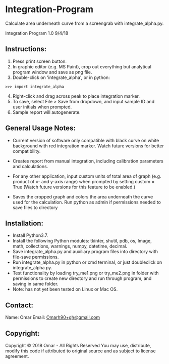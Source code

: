 # Integration-Program
Calculate area underneath curve from a screengrab with integrate_alpha.py.

Integration Program 1.0 9/4/18

## Instructions:

1) Press print screen button.
2) In graphic editor (e.g. MS Paint), crop out everything but analytical program window and save as png file.
3) Double-click on 'integrate_alpha', or in python:
```
>>> import integrate_alpha
```
4) Right-click and drag across peak to place integration marker.
5) To save, select File > Save from dropdown, and input sample ID and user initials when prompted.
6) Sample report will autogenerate.

## General Usage Notes:

+ Current version of software only compatible with black curve on white background with red integration marker. Watch future versions for better compatibility.

+ Creates report from manual integration, including calibration parameters and calculations.

+ For any other application, input custom units of total area of graph (e.g. product of x- and y-axis range) when prompted by setting custom = True (Watch future versions for this feature to be enabled.)

+ Saves the cropped graph and colors the area underneath the curve used for the calculation. Run python as admin if permissions needed to save files to directory

## Installation:

+ Install Python3.7.
+ Install the following Python modules: tkinter, shutil, pdb, os, Image, math, collections, warnings, numpy, datetime, decimal. 
+ Save integrate_alpha.py and auxiliary program files into directory with file-save permissions.
+ Run integrate_alpha.py in python or cmd terminal, or just doubleclick on integrate_alpha.py.
+ Test functionality by loading try_me1.png or try_me2.png in folder with permissions to create new directory and run through program, and saving in same folder.
+ Note: has not yet been tested on Linux or Mac OS.

## Contact:

Name: Omar
Email: Omarh90+gh@gmail.com

## Copyright:
Copyright &copy; 2018 Omar - All Rights Reserved
You may use, distribute, modify this code if attributed to original source and as subject to license agreement.

